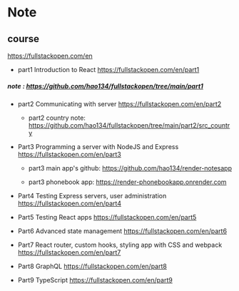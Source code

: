# Note
## course
https://fullstackopen.com/en

* part1 Introduction to React
https://fullstackopen.com/en/part1
##### note : https://github.com/hao134/fullstackopen/tree/main/part1

* part2 Communicating with server
https://fullstackopen.com/en/part2
    * part2 country note: https://github.com/hao134/fullstackopen/tree/main/part2/src_country

* Part3 Programming a server with NodeJS and Express
https://fullstackopen.com/en/part3
    * part3 main app's github:
    https://github.com/hao134/render-notesapp

    * part3 phonebook app:
    https://render-phonebookapp.onrender.com

* Part4 Testing Express servers, user administration
https://fullstackopen.com/en/part4

* Part5 Testing React apps
https://fullstackopen.com/en/part5

* Part6 Advanced state management
https://fullstackopen.com/en/part6

* Part7 React router, custom hooks, styling app with CSS and webpack
https://fullstackopen.com/en/part7

* Part8 GraphQL
https://fullstackopen.com/en/part8

* Part9 TypeScript
https://fullstackopen.com/en/part9